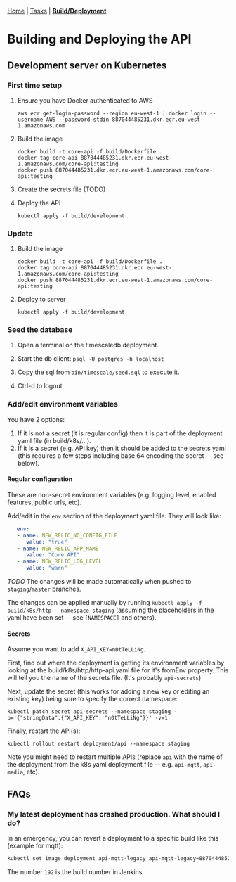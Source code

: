 [Home](../README.md) | [Tasks](../tasks/README.md) | **[Build/Deployment](README.md)**

# Building and Deploying the API

## Development server on Kubernetes

### First time setup

1. Ensure you have Docker authenticated to AWS
   ```
   aws ecr get-login-password --region eu-west-1 | docker login --username AWS --password-stdin 887044485231.dkr.ecr.eu-west-1.amazonaws.com
   ```
   
2. Build the image
   ```
   docker build -t core-api -f build/Dockerfile .
   docker tag core-api 887044485231.dkr.ecr.eu-west-1.amazonaws.com/core-api:testing
   docker push 887044485231.dkr.ecr.eu-west-1.amazonaws.com/core-api:testing
   ```

3. Create the secrets file
   (TODO)

4. Deploy the API
   ```
   kubectl apply -f build/development
   ```

### Update

1. Build the image
   ```
   docker build -t core-api -f build/Dockerfile .
   docker tag core-api 887044485231.dkr.ecr.eu-west-1.amazonaws.com/core-api:testing
   docker push 887044485231.dkr.ecr.eu-west-1.amazonaws.com/core-api:testing
   ```

2. Deploy to server
   ```
   kubectl apply -f build/development
   ```


### Seed the database

1. Open a terminal on the timescaledb deployment.

2. Start the db client: `psql -U postgres -h localhost`

3. Copy the sql from `bin/timescale/seed.sql` to execute it.

4. Ctrl-d to logout


### Add/edit environment variables

You have 2 options:
1. If it is not a secret (it is regular config) then it is part of the deployment yaml file (in build/k8s/...).
2. If it is a secret (e.g. API key) then it should be added to the secrets yaml (this requires a few steps including base 64 encoding the secret -- see below).

#### Regular configuration

These are non-secret environment variables (e.g. logging level, enabled features, public urls, etc).

Add/edit in the `env` section of the deployment yaml file. They will look like:

```yaml
   env:
   - name: NEW_RELIC_NO_CONFIG_FILE
      value: "true"
   - name: NEW_RELIC_APP_NAME
      value: "Core API"
   - name: NEW_RELIC_LOG_LEVEL
      value: "warn"
```

_TODO_ The changes will be made automatically when pushed to `staging`/`master` branches.

The changes can be applied manually by running `kubectl apply -f build/k8s/http --namespace staging` (assuming the placeholders in the yaml have been set -- see `[NAMESPACE]` and others).

#### Secrets

Assume you want to add `X_API_KEY=n0tTeLLiNg`.

First, find out where the deployment is getting its environment variables by looking at the build/k8s/http/http-api.yaml file for it's fromEnv property. This will tell you the name of the secrets file. (It's probably `api-secrets`)

Next, update the secret (this works for adding a new key or editing an existing key) being sure to specify the correct namespace:

```
kubectl patch secret api-secrets --namespace staging -p='{"stringData":{"X_API_KEY": "n0tTeLLiNg"}}' -v=1
```

Finally, restart the API(s):

```
kubectl rollout restart deployment/api --namespace staging
```

Note you might need to restart multiple APIs (replace `api` with the name of the deployment from the k8s yaml deployment file -- e.g. `api-mqtt`, `api-media`, etc).

## FAQs

### My latest deployment has crashed production. What should I do?

In an emergency, you can revert a deployment to a specific build like this (example for mqtt):
```sh
kubectl set image deployment api-mqtt-legacy api-mqtt-legacy=887044485231.dkr.ecr.eu-west-1.amazonaws.com/api-mqtt_production:192 --namespace production
```

The number `192` is the build number in Jenkins.

